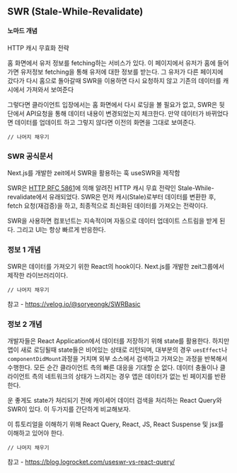 ## SWR (Stale-While-Revalidate)

#### 노마드 개념

HTTP 캐시 무효화 전략

홈 화면에서 유저 정보를 fetching하는 서비스가 있다.
이 페이지에서 유저가 홈에 들어가면 유저정보 fetching을 통해 유저에 대한 정보를 받는다.
그 유저가 다른 페이지에 갔다가 다시 홈으로 돌아갈때 SWR을 이용하면 다시 요청하지 않고 기존의 데이터를 캐시에서 가져와서 보여준다

그렇다면 클라이언트 입장에서는 홈 화면에서 다시 로딩을 볼 필요가 없고,
SWR은 뒷단에서 API요청을 통해 데이터 내용이 변경되었는지 체크한다.
만약 데이터가 바뀌었다면 데이터를 업데이트 하고 그렇지 않다면 이전의 화면을 그대로 보여준다.

```
// 나머지 채우기
```

### SWR 공식문서

Next.js를 개발한 zeit에서 SWR을 활용하는 훅 useSWR을 제작함

SWR은 [HTTP RFC 5861]에 의해 알려진 HTTP 캐시 무효 전략인 Stale-While-revalidate에서 유래되었다.
SWR은 먼저 캐시(Stale)로부터 데이터를 변환한 후, fetch 요청(재검증)을 하고, 최종적으로 최신화된 데이터를 가져오는 전략이다.

SWR을 사용하면 컴포넌트는 지속적이며 자동으로 데이터 업데이트 스트림을 받게 된다.
그리고 UI는 항상 빠르게 반응한다.

### 정보 1 개념

SWR은 데이터를 가져오기 위한 React의 hook이다.
Next.js를 개발한 zeit그룹에서 제작한 라이브러리이다.

```
// 나머지 채우기
```

참고 - https://velog.io/@soryeongk/SWRBasic

### 정보 2 개념

개발자들은 React Application에서 데이터를 저장하기 위해 state를 활용한다.
하지만 앱이 새로 로딩될때 state들은 비어있는 상태로 리턴되며, 대부분의 경우 `uesEffect`나 `componentDidMount`과정을 거치며 외부 소스에서 검색하고 가져오는 과정을 반복해서 수행한다.
모든 순간 클라이언트 측의 빠른 대응을 기대할 순 없다. 데이터 충돌이나 클라이언트 측의 네트워크의 상태가 느려지는 경우 앱은 데이터가 없는 빈 페이지를 반환한다.

운 좋게도 state가 처리되기 전에 캐이세어 데이터 검색을 처리하는 React Query와 SWR이 있다. 이 두가지를 간단하게 비교해보자.

이 튜토리얼을 이해하기 위해 React Query, React, JS, React Suspense 및 jsx를 이해하고 있어야 한다.

```
// 나머지 채우기
```

참고 - https://blog.logrocket.com/useswr-vs-react-query/

[http rfc 5861]: https://datatracker.ietf.org/doc/html/rfc5861
